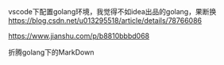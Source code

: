 

vscode下配置golang环境，我觉得不如idea出品的golang，果断换
https://blog.csdn.net/u013295518/article/details/78766086

https://www.jianshu.com/p/b8810bbbd068

折腾golang下的MarkDown
